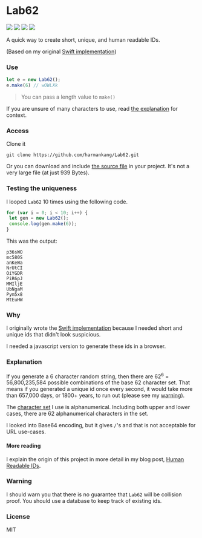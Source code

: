 # Lab62
<p>
  <a href="https://travis-ci.org/harmankang/Lab62"><img src="https://travis-ci.org/harmankang/Lab62.svg?branch=master"></a>
  <a href="https://github.com/harmankang/Lab62/issues"><img src="https://img.shields.io/github/issues/harmankang/Lab62.svg"></a>
  <a href="https://harmankang.github.io/Lab62/index.html"><img src="https://img.shields.io/badge/try-demo-blue.svg"></a>
  <a href="https://github.com/harmankang/Lab62/blob/master/LICENSE"><img src="https://img.shields.io/github/license/harmankang/Lab62.svg"></a>
</p>

<p>A quick way to create short, unique, and human readable IDs.</p>

(Based on my original [Swift implementation](https://github.com/harmankang/b62_IDs))

### Use
```js
let e = new Lab62(); 
e.make(6) // wOWLXk
```
> You can pass a length value to `make()`

If you are unsure of many characters to use, read [the explanation](#explanation) for context.
### Access

Clone it
```
git clone https://github.com/harmankang/Lab62.git
```

Or you can download and include [the source file](https://github.com/harmankang/Lab62/blob/master/src/Lab62) in your project. It's not a very large file (at just 939 Bytes).

### Testing the uniqueness
I looped `Lab62` 10 times using the following code.

```js
for (var i = 0; i < 10; i++) {
 let gen = new Lab62();
 console.log(gen.make(6));
}
```
This was the output:

```
p36sWO
mc580S
anKeWa
NrUtCI
OiYGDR
PiR6pJ
MMIljE
UbNgaM
Pym5x8
MtEuHW
```

### Why
I originally wrote the [Swift implementation](https://github.com/harmankang/b62_IDs) because I needed short and unique ids that didn't look suspicious.

I needed a javascript version to generate these ids in a browser.

### Explanation
If you generate a 6 character random string, then there are 62<sup>6</sup> = 56,800,235,584 possible combinations of the base 62 character set. That means if you generated a unique id once every second, it would take more than 657,000 days, or 1800+ years, to run out (please see my [warning](#warning)).

The [character set](https://github.com/harmankang/Lab62/blob/b317878ea883b79b8a70c9aca91349bf17d581cf/src/Lab62.js#L13) I use is alphanumerical. Including both upper and lower cases, there are 62 alphanumerical characters in the set. 

I looked into Base64 encoding, but it gives `/`'s and that is not acceptable for URL use-cases.

#### More reading

I explain the origin of this project in more detail in my blog post, [Human Readable IDs](https://h13g.com/note?id=19).

### Warning

I should warn you that there is no guarantee that `Lab62` will be collision proof. You should use a database to keep track of existing ids.

### License
MIT

